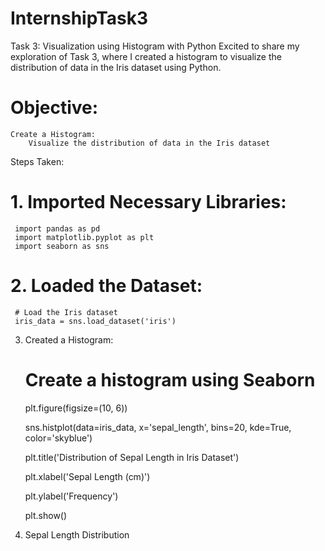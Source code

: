 # InternshipTask3
 Task 3: Visualization using Histogram with Python  Excited to share my exploration of Task 3, where I created a histogram to visualize the distribution of data in the Iris dataset using Python. 
# Objective:

    Create a Histogram:
        Visualize the distribution of data in the Iris dataset

Steps Taken:

# 1. Imported Necessary Libraries:
     import pandas as pd 
     import matplotlib.pyplot as plt
     import seaborn as sns

# 2. Loaded the Dataset:
     # Load the Iris dataset
     iris_data = sns.load_dataset('iris')

3. Created a Histogram:
    # Create a histogram using Seaborn
      plt.figure(figsize=(10, 6))
   
      sns.histplot(data=iris_data, x='sepal_length', bins=20, kde=True, color='skyblue')
   
      plt.title('Distribution of Sepal Length in Iris Dataset')
   
      plt.xlabel('Sepal Length (cm)')
   
      plt.ylabel('Frequency')
   
      plt.show()


5. Sepal Length Distribution
